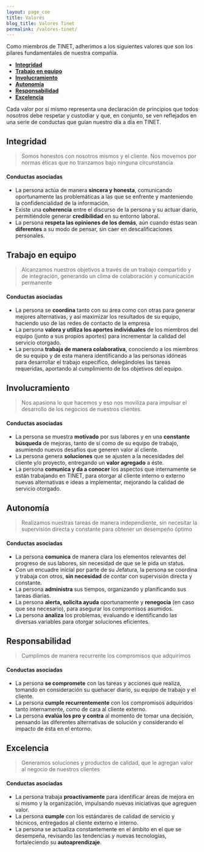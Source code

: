 ```yaml
---
layout: page_coe
title: Valores
blog_title: Valores Tinet
permalink: /valores-tinet/
---
```


Como miembros de TINET, adherimos a los siguientes valores que son los pilares fundamentales de nuestra compañía.

- [**Integridad**](#integridad)
- [**Trabajo en equipo**](#trabajo)
- [**Involucramiento**](#involucramiento)
- [**Autonomía**](#autonomia)
- [**Responsabilidad**](#responsabilidad)
- [**Excelencia**](#excelencia)


Cada valor por sí mismo representa una declaración de principios que todos nosotros debe respetar y custodiar y que, en conjunto, se ven reflejados en una serie de conductas que guían nuestro día a día en TINET.

<a name="integridad"></a>
## Integridad

>Somos honestos con nosotros mismos y el cliente. Nos movemos por normas éticas que no tranzamos bajo ninguna circunstancia

#### Conductas asociadas

- La persona actúa de manera **sincera y honesta**, comunicando oportunamente las problemáticas a las que se enfrente y manteniendo la confidencialidad de la información.	
- Existe una **coherencia** entre el discurso de la persona y su actuar diario, permitiéndole generar **credibilidad** en su entorno laboral.
- La persona **respeta las opiniones de los demás**, aún cuando éstas sean **diferentes** a su modo de pensar, sin caer en descalificaciones personales.		

<a name="trabajo"></a>
## Trabajo en equipo


>Alcanzamos nuestros objetivos a través de un trabajo compartido y de integración, generando un clima de colaboración y comunicación permanente


#### Conductas asociadas

- La persona se **coordina** tanto con su área como con otras para generar mejores alternativas, y así maximizar los resultados de su equipo, haciendo uso de las redes de contacto de la empresa
- La persona **valora y utiliza los aportes individuales** de los miembros del equipo (junto a sus propios aportes) para incrementar la calidad del servicio otorgado.
- La persona **trabaja de manera colaborativa**, conociendo a los miembros de su equipo y de esta manera identificando a las personas idóneas para desarrollar el trabajo específico, delegándoles las tareas requeridas, aportando al cumplimiento de los objetivos del equipo.										

<a name="involucramiento"></a>
## Involucramiento

>Nos apasiona lo que hacemos y eso nos moviliza para impulsar el desarrollo de los negocios de nuestros clientes.

#### Conductas asociadas

- La persona se muestra **motivado** por sus labores y en una **constante búsqueda** de mejoras, tanto de sí como de su equipo de trabajo, asumiendo nuevos desafíos que generen valor al cliente.
- La persona genera **soluciones** que se ajusten a la necesidades del cliente y/o proyecto, entregando un **valor agregado** a éste.
- La persona **comunica y da a conocer** los aspectos que internamente se están trabajando en TINET, para otorgar al cliente interno o externo nuevas alternativas e ideas a implementar, mejorando la calidad de servicio otorgado.			

<a name="autonomia"></a>
## Autonomía

>Realizamos nuestras tareas de manera independiente, sin necesitar la supervisión directa y constante para obtener un desempeño óptimo

#### Conductas asociadas

- La persona **comunica** de manera clara los elementos relevantes del progreso de sus labores, sin necesidad de que se le pida un status.
- Con un encuadre inicial por parte de su Jefatura, la persona se coordina y trabaja con otros, **sin necesidad** de contar con supervisión directa y constante.
- La persona **administra** sus tiempos, organizando y planificando sus tareas diarias.
- La persona **alerta, solicita ayuda** oportunamente y **renegocia** (en caso que sea necesario),  para asegurar los compromisos asumidos.	
- La persona **analiza** los problemas, evaluando e identificando las diversas variables para otorgar soluciones eficientes.						

<a name="responsabilidad"></a>			
## Responsabilidad

>Cumplimos de manera recurrente los compromisos que adquirimos

#### Conductas asociadas

- La persona **se compromete** con las tareas y acciones que realiza, tomando en consideración su quehacer diario, su equipo de trabajo y el cliente.
- La persona **cumple recurrentemente** con los compromisos adquiridos tanto internamente, como de cara al cliente externo.
- La persona **evalúa los pro y contra** al momento de tomar una decisión, pensando las diferentes alternativas de solución y  considerando el impacto de ésta en el entorno.	

<a name="excelencia"></a>
## Excelencia

>Generamos soluciones y productos de calidad, que le agregan valor al negocio de nuestros clientes

#### Conductas asociadas

- La persona trabaja **proactivamente** para identificar áreas de mejora en sí mismo y la organización, impulsando nuevas iniciativas que agreguen valor.
- La persona **cumple** con los estándares de calidad de servicio y técnicos, entregados al cliente externo e interno.
- La persona se actualiza constantemente en el ámbito en el que se desempeña, revisando las tendencias y nuevas tecnologías, fortaleciendo su **autoaprendizaje**.						


